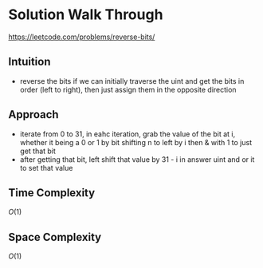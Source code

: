 # Solution Walk Through
https://leetcode.com/problems/reverse-bits/

## Intuition
- reverse the bits if we can initially traverse the uint and get the bits in order (left to right), then just assign them in the opposite direction 

## Approach
- iterate from 0 to 31, in eahc iteration, grab the value of the bit at i, whether it being a 0 or 1 by bit shifting n to left by i then & with 1 to just get that bit
- after getting that bit, left shift that value by 31 - i in answer uint and or it to set that value

## Time Complexity
$O(1)$

## Space Complexity
$O(1)$



